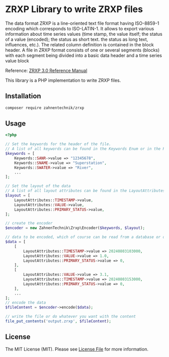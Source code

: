 # ZRXP Library to write ZRXP files

The data format ZRXP is a line-oriented text file format having ISO-8859-1 encoding which corresponds to ISO-LATIN-1. It allows to export various information about time series values (time stamp, the value itself; the status of
a value (encoded); the status as short text. the status as long text, influences, etc.). The related column definition is
contained in the block header.
A file in ZRXP format consists of one or several segments (blocks) with each segment being divided into a basic data
header and a time series value block

Reference: [ZRXP 3.0 Reference Manual](https://prozessing.tbbm.at/zrxp/zrxp3.0_de.pdf)

This library is a PHP implementation to write ZRXP files.

## Installation

```bash
composer require zahnentechnik/zrxp
```

## Usage

```php
<?php

// Set the keywords for the header of the file.
// A list of all keywords can be found in the Keywords Enum or in the Reference Manual
$keywords = [
    Keywords::SANR->value => "12345678",
    Keywords::SNAME->value => "Superstation",
    Keywords::SWATER->value => "River",
    ...
];

// Set the layout of the data
// A list of all layout attributes can be found in the LayoutAttributes Enum or in the Reference Manual
$layout = [
    LayoutAttributes::TIMESTAMP->value,
    LayoutAttributes::VALUE->value,
    LayoutAttributes::PRIMARY_STATUS->value,
];

// create the encoder
$encoder = new ZahnenTechnik\Zrxp\Encoder($keywords, $layout);

// data to be encoded, which of course can be read from a database or other source
$data = [
    [
        LayoutAttributes::TIMESTAMP->value => 20240803103000,
        LayoutAttributes::VALUE->value => 1.0,
        LayoutAttributes::PRIMARY_STATUS->value => 0,
    ],
    [
        LayoutAttributes::VALUE->value => 3.1,
        LayoutAttributes::TIMESTAMP->value => 20240803153000,
        LayoutAttributes::PRIMARY_STATUS->value => 0,
    ],
    ...
];
// encode the data
$fileContent = $encoder->encode($data);

// write the file or do whatever you want with the content
file_put_contents('output.zrxp', $fileContent);
```

## License

The MIT License (MIT). Please see [License File](LICENSE.md) for more information.
```